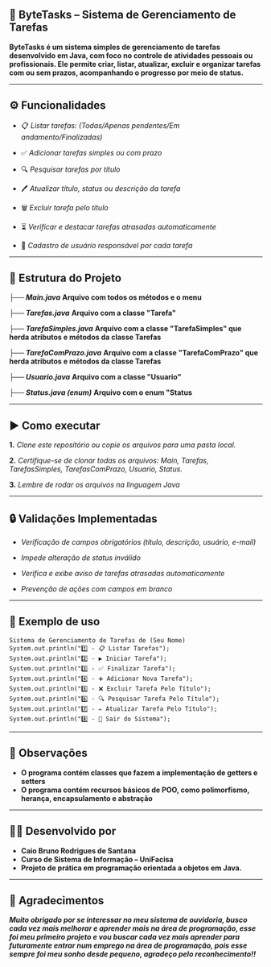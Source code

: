 ## 📝 ByteTasks – Sistema de Gerenciamento de Tarefas
**ByteTasks é um sistema simples de gerenciamento de tarefas desenvolvido em Java, com foco no controle de atividades pessoais ou profissionais. Ele permite criar, listar, atualizar, excluir e organizar tarefas com ou sem prazos, acompanhando o progresso por meio de status.**

---

## ⚙️ Funcionalidades
  
- 📋 *Listar tarefas: (Todas/Apenas pendentes/Em andamento/Finalizadas)*
   
- ✅ *Adicionar tarefas simples ou com prazo*
  
- 🔍 *Pesquisar tarefas por título*

- 🖊️ *Atualizar título, status ou descrição da tarefa*

- 🗑️ *Excluir tarefa pelo título*

- ⏳ *Verificar e destacar tarefas atrasadas automaticamente*

- 👤 *Cadastro de usuário responsável por cada tarefa*

---

## 🧱 Estrutura do Projeto

***├── Main.java***
**Arquivo com todos os métodos e o menu**

***├── Tarefas.java***
**Arquivo com a classe "Tarefa"**

***├── TarefaSimples.java***
**Arquivo com a classe "TarefaSimples" que herda atributos e métodos da classe Tarefas**

***├── TarefaComPrazo.java***
**Arquivo com a classe "TarefaComPrazo" que herda atributos e métodos da classe Tarefas**

***├── Usuario.java***
**Arquivo com a classe "Usuario"**

***├── Status.java (enum)***
**Arquivo com o enum "Status**

---
## ▶️ Como executar

 **1.** *Clone este repositório ou copie os arquivos para uma pasta local.*

 **2.** *Certifique-se de clonar todas os arquivos: Main, Tarefas, TarefasSimples, TarefasComPrazo, Usuario, Status.*

 **3.** *Lembre de rodar os arquivos na linguagem Java*

---

## 🔒 Validações Implementadas

- *Verificação de campos obrigatórios (título, descrição, usuário, e-mail)*

- *Impede alteração de status inválido*

- *Verifica e exibe aviso de tarefas atrasadas automaticamente*

- *Prevenção de ações com campos em branco*

---
## 📌 Exemplo de uso
```
Sistema de Gerenciamento de Tarefas de (Seu Nome)
System.out.println("1️⃣ - 📋 Listar Tarefas");
System.out.println("2️⃣ - ▶️ Iniciar Tarefa");
System.out.println("3️⃣ - ✅ Finalizar Tarefa");
System.out.println("4️⃣ - ➕ Adicionar Nova Tarefa");
System.out.println("5️⃣ - ❌ Excluir Tarefa Pelo Título");
System.out.println("6️⃣ - 🔍 Pesquisar Tarefa Pelo Título");
System.out.println("7️⃣ - ✏️ Atualizar Tarefa Pelo Título");
System.out.println("8️⃣ - 🚪 Sair do Sistema");
```

---
## 🧠 Observações

- **O programa contém classes que fazem a implementação de getters e setters**
- **O programa contém recursos básicos de POO, como polimorfismo, herança, encapsulamento e abstração**

---
## 👩‍💻 Desenvolvido por
- **Caio Bruno Rodrigues de Santana**
- **Curso de Sistema de Informação – UniFacisa**
- **Projeto de prática em programação orientada a objetos em Java.**

---
## 🙏 Agradecimentos

***Muito obrigado por se interessar no meu sistema de ouvidoria, busco cada vez mais melhorar e aprender mais na área de programação, esse foi meu primeiro projeto e vou buscar cada vez mais aprender para futuramente entrar num emprego na área de programação, pois esse sempre foi meu sonho desde pequeno, agradeço pelo reconhecimento!!***
